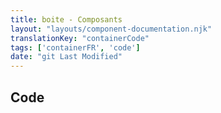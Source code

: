 ```yaml
---
title: boite - Composants
layout: "layouts/component-documentation.njk"
translationKey: "containerCode"
tags: ['containerFR', 'code']
date: "git Last Modified"
---
```


## Code
